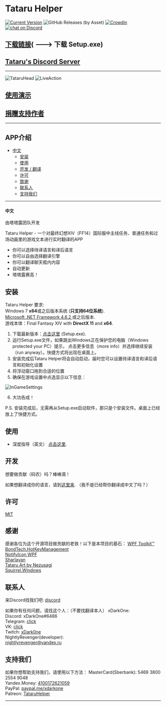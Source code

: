 # Tataru Helper

[![Current Version](https://img.shields.io/github/release/NightlyRevenger/TataruHelper)](https://github.com/NightlyRevenger/TataruHelper/releases) ![GitHub Releases (by Asset)](https://img.shields.io/github/downloads/NightlyRevenger/TataruHelper/latest/TataruHelper-0.9.40-full.nupkg?label=Downloads)  [![Crowdin](https://badges.crowdin.net/tataru-helper/localized.svg)](https://crowdin.com/project/tataru-helper) <a href="https://discord.gg/bSrpbd9">
        <img src="https://img.shields.io/discord/592039000538349569?logo=discord"
            alt="chat on Discord"></a>
            
[下载链接](https://github.com/NightlyRevenger/TataruHelper/releases/latest)( ---> 下载 Setup.exe)  
-
[Tataru's Discord Server](https://discord.gg/bSrpbd9)  
-
---
![TataruHead](./Tataru_img.png) ![LiveAction](./LiveAction.gif)  
 
## [使用演示](https://youtu.be/7HiQXzmkQuw)  

## [捐赠支持作者](https://github.com/NightlyRevenger/TataruHelper/blob/master/README.md#support)  

---
## APP介绍
* [中文](#中文)
   * [安装](#安装)
   * [使用](#使用)
   * [开发 / 翻译](#开发)
   * [许可](#许可)
   * [致谢](#致谢)
   * [联系人](#联系人)
   * [支持我们](#支持我们)
   
---

#### 中文
由塔塔露团队开发

Tataru Helper - 一个对最终幻想XIV（FF14）国际服中主线任务、普通任务和过场动画里的游戏文本进行实时翻译的APP

  - 你可以选择待译语言和译后语言
  - 你可以自由选择翻译引擎
  - 你可以翻译聊天框内内容
  - 自动更新
  - 塔塔露赛高！


## 安装

Tataru Helper 要求:  
Windows 7 **x64**或之后版本系统 (**只支持64位系统**).  
[Microsoft .NET Framework 4.6.2 ](https://www.microsoft.com/net/download/dotnet-framework-runtime)或之后版本.   
游戏本体：Final Fantasy XIV with **DirectX 11** and **x64**.  

1. 下载最新版本：[点击这里](https://github.com/NightlyRevenger/TataruHelper/releases/latest) (Setup.exe).
2. 运行Setup.exe文件，如果跳出Windows正在保护您的电脑（Windows protected your PC）提示， 点击更多信息（more info）并选择继续安装（run anyway）。快捷方式将出现在桌面上。
3. 安装完成后Tataru Helper将会自动启动，届时您可以设置待译语言和译后语言和初始化设置
4. 将浮动窗口拖到合适的位置
5. 确保在游戏设置中点选显示以下信息：

![InGameSettings](./InGameSettings.png) 

6. 大功告成！

P.S. 安装完成后，无需再从Setup.exe启动软件，那只是个安装文件。桌面上已经放上了快捷方式。

## 使用
- 深度指导（英文） [点击这里](./Guide.MD).

## 开发

想要做贡献（码农）吗？棒棒滴！

如果想翻译成你的语言，请到[这里来](https://crowdin.com/project/tataru-helper).
（我不是已经帮你翻译成中文了吗？）

## 许可

[MIT](/LICENSE)

## 感谢

感谢各位为这个开源项目做贡献的老铁！以下是本项目的基石：
[WPF Toolkit™](https://github.com/xceedsoftware/wpftoolkit)  
[BondTech.HotKeyManagement](https://github.com/bondtech/HotKey-Manager-for-WinForm-and-WPF-Apps)  
[NotifyIcon WPF](https://bitbucket.org/hardcodet/notifyicon-wpf/)  
[Sharlayan](https://github.com/FFXIVAPP/sharlayan)  
[Tataru Art by Nezusagi](https://www.deviantart.com/nezusagi)  
[Squirrel.Windows](https://github.com/Squirrel/Squirrel.Windows)  

## 联系人

来Discord找我们吧: [discord](https://discord.gg/bSrpbd9)  

如果你有任何问题，请找这个人：（不要找翻译本人）
xDarkOne:  
Discord: xDarkOne#6486  
Telegram: [click](https://t.me/xDarkOne)  
VK: [click](https://vk.com/velikov_ra)  
Twitch: [xDark0ne](https://www.twitch.tv/xdark0ne)  
NightlyRevenger(developer):  
[nightlyrevenger@yandex.ru](mailto:nightlyrevenger@yandex.ru)  

## 支持我们

如果你想帮助支持我们，请使用以下方法：
MasterCard(Sberbank): 5469 3800 2554 9048  
Yandex.Money: [4100172621059](https://money.yandex.ru/to/4100172621059)  
PayPal: [paypal.me/xdarkone](https://www.paypal.me/xdarkone)  
Patreon: [TataruHelper](https://www.patreon.com/TataruHelper)  

---
